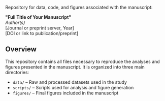 Repository for data, code, and figures associated with the manuscript:

**"Full Title of Your Manuscript"**  
*Author(s)*  
[Journal or preprint server, Year]  
[DOI or link to publication/preprint]

## Overview
This repository contains all files necessary to reproduce the analyses and figures presented in the manuscript. It is organized into three main directories:

- `data/` – Raw and processed datasets used in the study  
- `scripts/` – Scripts used for analysis and figure generation  
- `figures/` – Final figures included in the manuscript 
